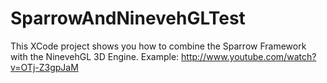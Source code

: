 SparrowAndNinevehGLTest
=======================

This XCode project shows you how to combine the Sparrow Framework with the NinevehGL 3D Engine.
Example: http://www.youtube.com/watch?v=OTj-Z3gpJaM

